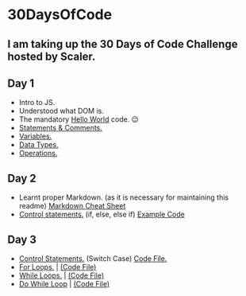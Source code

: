 # 30DaysOfCode
I am taking up the 30 Days of Code Challenge hosted by Scaler.
---
## Day 1
* Intro to JS.
* Understood what DOM is.
* The mandatory [Hello World](https://github.com/dhairyak-20/30DaysOfCode/blob/main/Code%20Files/HelloWorld.html) code. :wink:
* [Statements & Comments.](https://github.com/dhairyak-20/30DaysOfCode/blob/main/Code%20Files/Statements%26Comments.html)
* [Variables.](https://github.com/dhairyak-20/30DaysOfCode/blob/main/Code%20Files/variables.md)
* [Data Types.](https://github.com/dhairyak-20/30DaysOfCode/blob/main/Code%20Files/DataTypes.md)
* [Operations.](https://github.com/dhairyak-20/30DaysOfCode/blob/main/Code%20Files/operations.md)

## Day 2
* Learnt proper Markdown. (as it is necessary for maintaining this readme) [Markdown Cheat Sheet](https://github.com/dhairyak-20/30DaysOfCode/blob/main/Code%20Files/MD_cheatSheet.md)
* [Control statements.](https://github.com/dhairyak-20/30DaysOfCode/blob/main/Code%20Files/ControlStatements.md) (if, else, else if) [Example Code](https://github.com/dhairyak-20/30DaysOfCode/blob/main/Code%20Files/ControlStatements.html)

## Day 3
* [Control Statements.](https://github.com/dhairyak-20/30DaysOfCode/blob/main/Code%20Files/SwitchCase.md) (Switch Case) [Code File.](https://github.com/dhairyak-20/30DaysOfCode/blob/main/Code%20Files/SwitchCase.html)
* [For Loops.](https://github.com/dhairyak-20/30DaysOfCode/blob/main/Code%20Files/ForLoops.md) | [(Code File)](https://github.com/dhairyak-20/30DaysOfCode/blob/main/Code%20Files/ForLoops.html)
* [While Loops.](https://github.com/dhairyak-20/30DaysOfCode/blob/main/Code%20Files/WhileLoop.md) | [(Code File)](https://github.com/dhairyak-20/30DaysOfCode/blob/main/Code%20Files/WhileLoop.html)
* [Do While Loop](https://github.com/dhairyak-20/30DaysOfCode/blob/main/Code%20Files/DoWhileLoop.md) | [(Code File)](https://github.com/dhairyak-20/30DaysOfCode/blob/main/Code%20Files/DoWhileLoop.html)
